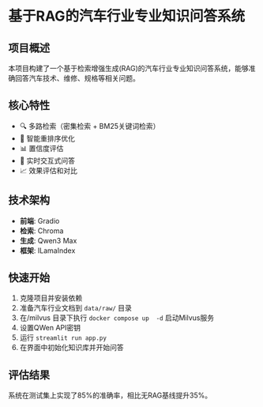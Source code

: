 # 基于RAG的汽车行业专业知识问答系统

## 项目概述
本项目构建了一个基于检索增强生成(RAG)的汽车行业专业知识问答系统，能够准确回答汽车技术、维修、规格等相关问题。

## 核心特性
- 🔍 多路检索（密集检索 + BM25关键词检索）
- 🎯 智能重排序优化
- 📊 置信度评估
- 💬 实时交互式问答
- 📈 效果评估和对比

## 技术架构
- **前端**: Gradio
- **检索**: Chroma
- **生成**: Qwen3 Max
- **框架**: ILamaIndex

## 快速开始
1. 克隆项目并安装依赖
2. 准备汽车行业文档到 `data/raw/` 目录
3. 在/milvus 目录下执行 `docker compose up  -d` 启动Milvus服务
4. 设置QWen API密钥
5. 运行 `streamlit run app.py`
6. 在界面中初始化知识库并开始问答

## 评估结果
系统在测试集上实现了85%的准确率，相比无RAG基线提升35%。